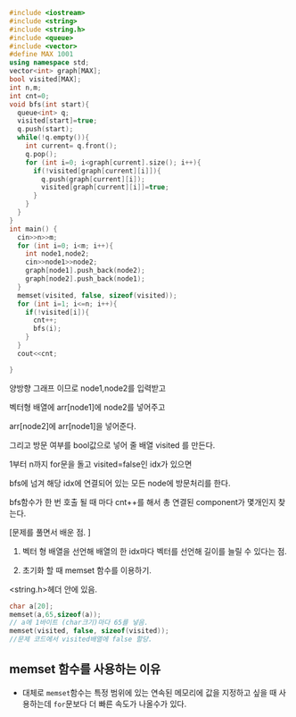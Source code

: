 ```c++
#include <iostream>
#include <string>
#include <string.h>
#include <queue>
#include <vector>
#define MAX 1001
using namespace std;
vector<int> graph[MAX];
bool visited[MAX];
int n,m;
int cnt=0;
void bfs(int start){
  queue<int> q;
  visited[start]=true;
  q.push(start);
  while(!q.empty()){
    int current= q.front();
    q.pop();
    for (int i=0; i<graph[current].size(); i++){
      if(!visited[graph[current][i]]){
        q.push(graph[current][i]);
        visited[graph[current][i]]=true;
      }
    }
  }
}
int main() {
  cin>>n>>m;
  for (int i=0; i<m; i++){
    int node1,node2;
    cin>>node1>>node2;
    graph[node1].push_back(node2);
    graph[node2].push_back(node1);
  }
  memset(visited, false, sizeof(visited));
  for (int i=1; i<=n; i++){
    if(!visited[i]){
      cnt++;
      bfs(i);
    }
  }
  cout<<cnt;

}

```

양방향 그래프 이므로 node1,node2를 입력받고

벡터형 배열에 arr[node1]에 node2를 넣어주고

arr[node2]에 arr[node1]을 넣어준다.

그리고 방문 여부를 bool값으로 넣어 줄 배열 visited 를 만든다.

1부터 n까지 for문을 돌고 visited=false인 idx가 있으면

bfs에 넘겨 해당 idx에 연결되어 있는 모든 node에 방문처리를 한다.

bfs함수가 한 번 호출 될 때 마다 cnt++를 해서 총 연결된 component가 몇개인지 찾는다.

[문제를 풀면서 배운 점. ]

1. 벡터 형 배열을 선언해 배열의 한 idx마다 벡터를 선언해 길이를 늘릴 수 있다는 점. 

2.  초기화 할 때 memset 함수를 이용하기.

   <string.h>헤더 안에 있음. 

   ```c++
   char a[20];
   memset(a,65,sizeof(a));
   // a에 1바이트 (char크기)마다 65를 넣음.
   memset(visited, false, sizeof(visited));
   //문제 코드에서 visited배열에 false 할당. 
   ```

   

   ## memset 함수를 사용하는 이유

   - 대체로 `memset`함수는 특정 범위에 있는 연속된 메모리에 값을 지정하고 싶을 때 사용하는데 `for`문보다 더 빠른 속도가 나올수가 있다.